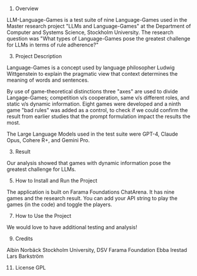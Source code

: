 1. Overview

   
LLM-Language-Games is a test suite of nine Language-Games used in the Master research project
"LLMs and Language-Games" at the Department of Computer and Systems Science, Stockholm University.
The research question was "What types of Language-Games pose the greatest challenge
for LLMs in terms of rule adherence?"

3. Project Description


Language-Games is a concept used by language philosopher Ludwig Wittgenstein to explain the pragmatic
view that context determines the meaning of words and sentences.

By use of game-theoretical distinctions three "axes" are used to divide Langage-Games;
competition v/s cooperation, same v/s different roles, and static v/s dynamic information. 
Eight games were developed and a ninth game "bad rules" was added as a control, to check
if we could confirm the result from earlier studies that the prompt formulation
impact the results the most.

The Large Language Models used in the test suite were GPT-4, Claude Opus, Cohere R+, and Gemini Pro.

3. Result


Our analysis showed that games with dynamic information pose the greatest challenge for LLMs.

5. How to Install and Run the Project


The application is built on Farama Foundations ChatArena. It has nine games and the research result.
You can add your API string to play the games (in the code) and toggle the players.

7. How to Use the Project


We would love to have additional testing and analysis!

9. Credits


Albin Norbäck
Stockholm University, DSV
Farama Foundation
Ebba Irestad
Lars Barkström

11. License
GPL
